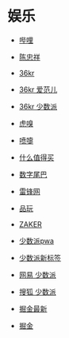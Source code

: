# 娱乐


<div id = "首"></div>
<script src = "../js/首.js"></script>


* [哔哩](https://m.bilibili.com/)
* [陈忠祥](https://m.bilibili.com/space/238171819)


* [36kr](https://m.36kr.com/)
* [36kr 爱范儿](https://m.36kr.com/user/16637033)
* [36kr 少数派](https://m.36kr.com/user/569821167)


* [虎嗅](https://m.huxiu.com/)
* [喷嚏](http://www.dapenti.com/blog/indexforweb.asp)
* [什么值得买](https://m.smzdm.com/)


* [数字尾巴](https://m.dgtle.com/)
* [雷锋网](https://www.leiphone.com/)
* [品玩](https://www.pingwest.com/)
* [ZAKER](http://www.myzaker.com/)


* [少数派pwa](https://pwa.sspai.com/)
* [少数派新标签](https://sspai.com/page/newtab)


* [网易 少数派](https://3g.163.com/news/sub/T1466761210552.html)


* [搜狐 少数派](https://m.sohu.com/media/115785)


* [掘金最新](https://juejin.cn/?sort=newest)
* [掘金](https://juejin.cn/)
